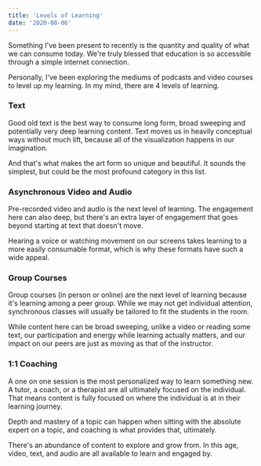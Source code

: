 ```yaml
---
title: 'Levels of Learning'
date: '2020-08-06'
---
```


Something I've been present to recently is the quantity and quality of what we can consume today. We're truly blessed that education is so accessible through a simple internet connection.

Personally, I've been exploring the mediums of podcasts and video courses to level up my learning. In my mind, there are 4 levels of learning.

### Text

Good old text is the best way to consume long form, broad sweeping and potentially very deep learning content. Text moves us in heavily conceptual ways without much lift, because all of the visualization happens in our imagination.

And that's what makes the art form so unique and beautiful. It sounds the simplest, but could be the most profound category in this list.

### Asynchronous Video and Audio

Pre-recorded video and audio is the next level of learning. The engagement here can also deep, but there's an extra layer of engagement that goes beyond starting at text that doesn't move.

Hearing a voice or watching movement on our screens takes learning to a more easily consumable format, which is why these formats have such a wide appeal.

### Group Courses

Group courses (in person or online) are the next level of learning because it's learning among a peer group. While we may not get individual attention, synchronous classes will usually be tailored to fit the students in the room.

While content here can be broad sweeping, unlike a video or reading some text, our participation and energy while learning actually matters, and our impact on our peers are just as moving as that of the instructor.

### 1:1 Coaching

A one on one session is the most personalized way to learn something new. A tutor, a coach, or a therapist are all ultimately focused on the individual. That means content is fully focused on where the individual is at in their learning journey.

Depth and mastery of a topic can happen when sitting with the absolute expert on a topic, and coaching is what provides that, ultimately.

There's an abundance of content to explore and grow from. In this age, video, text, and audio are all available to learn and engaged by.
